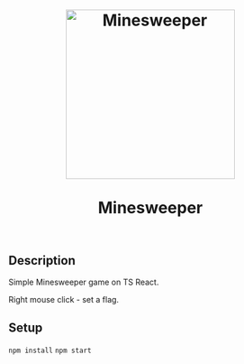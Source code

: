 <h1 align="center">
  <a href="https://github.com/I-Atlas/Minesweeper">
    <img src="https://imgur.com/1vuQT70.png" width="300" alt="Minesweeper">
  </a>
    <br>
    <br>
    Minesweeper
    <br>
    <br>
</h1>

## Description

Simple Minesweeper game on TS React.

Right mouse click - set a flag.

## Setup

`npm install`
`npm start`
